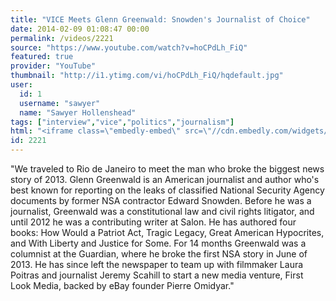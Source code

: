 ```yaml
---
title: "VICE Meets Glenn Greenwald: Snowden's Journalist of Choice"
date: 2014-02-09 01:08:47 00:00
permalink: /videos/2221
source: "https://www.youtube.com/watch?v=hoCPdLh_FiQ"
featured: true
provider: "YouTube"
thumbnail: "http://i1.ytimg.com/vi/hoCPdLh_FiQ/hqdefault.jpg"
user:
  id: 1
  username: "sawyer"
  name: "Sawyer Hollenshead"
tags: ["interview","vice","politics","journalism"]
html: "<iframe class=\"embedly-embed\" src=\"//cdn.embedly.com/widgets/media.html?src=http%3A%2F%2Fwww.youtube.com%2Fembed%2FhoCPdLh_FiQ%3Fwmode%3Dtransparent%26feature%3Doembed&url=http%3A%2F%2Fwww.youtube.com%2Fwatch%3Fv%3DhoCPdLh_FiQ&image=http%3A%2F%2Fi1.ytimg.com%2Fvi%2FhoCPdLh_FiQ%2Fhqdefault.jpg&key=daaebf4d9cdd46779200162d0ca86e20&type=text%2Fhtml&schema=youtube\" width=\"854\" height=\"480\" scrolling=\"no\" frameborder=\"0\" allowfullscreen></iframe>"
id: 2221
---
```


"We traveled to Rio de Janeiro to meet the man who broke the biggest news story of 2013. Glenn Greenwald is an American journalist and author who's best known for reporting on the leaks of classified National Security Agency documents by former NSA contractor Edward Snowden. Before he was a journalist, Greenwald was a constitutional law and civil rights litigator, and until 2012 he was a contributing writer at Salon. He has authored four books: How Would a Patriot Act, Tragic Legacy, Great American Hypocrites, and With Liberty and Justice for Some. For 14 months Greenwald was a columnist at the Guardian, where he broke the first NSA story in June of 2013. He has since left the newspaper to team up with filmmaker Laura Poitras and journalist Jeremy Scahill to start a new media venture, First Look Media, backed by eBay founder Pierre Omidyar."